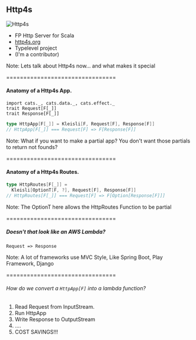 ## Http4s

![Http4s](https://http4s.org/images/http4s-logo.svg) <!-- .element: height="150px"-->

- FP Http Server for Scala
- [http4s.org](https://http4s.org)
- Typelevel project
- (I'm a contributor)

Note:
Lets talk about Http4s now... and what makes it special

================================

#### Anatomy of a Http4s App.

```tut:invisible
import cats._, cats.data._, cats.effect._
trait Request[F[_]]
trait Response[F[_]]
```
```scala
type HttpApp[F[_]] = Kleisli[F, Request[F], Response[F]]
// HttpApp[F[_]] === Request[F] => F[Response[F]]
```

Note:
What if you want to make a partial app?
You don't want those partials to return not founds?

================================

#### Anatomy of a Http4s Routes.

```scala
type HttpRoutes[F[_]] =
  Kleisli[OptionT[F, ?], Request[F], Response[F]]
// HttpRoutes[F[_]] === Request[F] => F[Option[Response[F]]]
```

Note:
The OptionT here allows the HttpRoutes Function
to be partial

================================

##### Doesn't that look like an AWS Lambda?

```
Request => Response
```
<!-- .element: class="fragment" data-fragment-index="1" -->

Note:
A lot of frameworks use MVC Style,
Like Spring Boot, Play Framework, Django

================================

###### How do we convert a `HttpApp[F]` into a lambda function?

1. Read Request from InputStream. <!-- .element: class="fragment" data-fragment-index="1" -->
1. Run HttpApp <!-- .element: class="fragment" data-fragment-index="2" -->
1. Write Response to OutputStream <!-- .element: class="fragment" data-fragment-index="3" -->
1. .... <!-- .element: class="fragment" data-fragment-index="4" -->
1. COST SAVINGS!!! <!-- .element: class="fragment" data-fragment-index="5" -->
